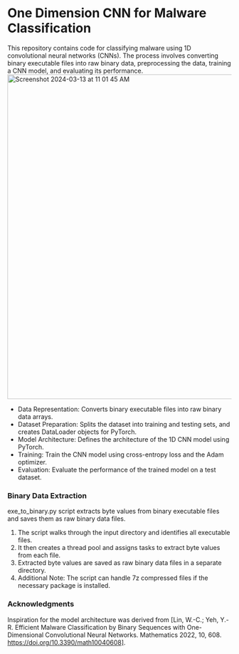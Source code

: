 # One Dimension CNN for Malware Classification

This repository contains code for classifying malware using 1D convolutional neural networks (CNNs). The process involves converting binary executable files into raw binary data, preprocessing the data, training a CNN model, and evaluating its performance.
<img width="729" alt="Screenshot 2024-03-13 at 11 01 45 AM" src="https://github.com/ytyx/One-Dimension-CNN-model/assets/87250788/c87263a2-62ba-47eb-b794-b7e54826d9e2">

- Data Representation: Converts binary executable files into raw binary data arrays.
- Dataset Preparation: Splits the dataset into training and testing sets, and creates DataLoader objects for PyTorch.
- Model Architecture: Defines the architecture of the 1D CNN model using PyTorch.
- Training: Train the CNN model using cross-entropy loss and the Adam optimizer.
- Evaluation: Evaluate the performance of the trained model on a test dataset.

### Binary Data Extraction
exe_to_binary.py script extracts byte values from binary executable files and saves them as raw binary data files. 
1. The script walks through the input directory and identifies all executable files.
2. It then creates a thread pool and assigns tasks to extract byte values from each file.
3. Extracted byte values are saved as raw binary data files in a separate directory.
4. Additional Note: The script can handle 7z compressed files if the necessary package is installed.

### Acknowledgments
Inspiration for the model architecture was derived from [Lin, W.-C.; Yeh, Y.-R. Efficient Malware Classification by Binary Sequences with One-Dimensional Convolutional Neural Networks. Mathematics 2022, 10, 608. https://doi.org/10.3390/math10040608].
